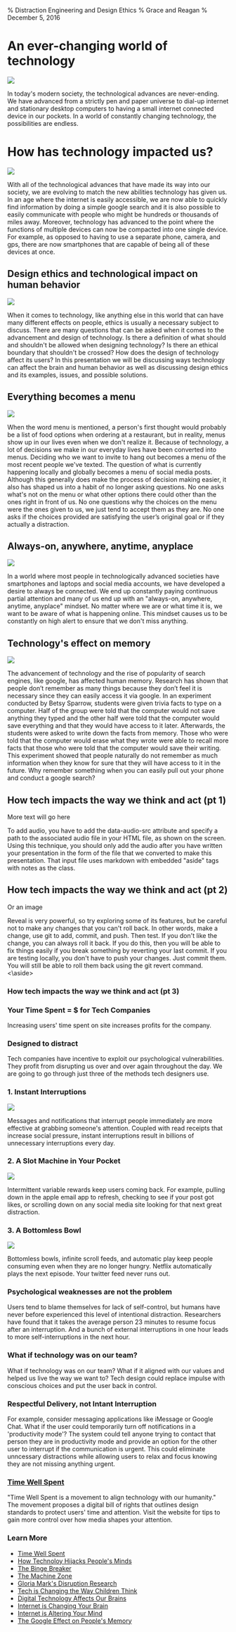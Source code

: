 % Distraction Engineering and Design Ethics
% Grace and Reagan
% December 5, 2016


# An ever-changing world of technology 

![](https://68.media.tumblr.com/c6e5b872dfe9e05848315d843268ba19/tumblr_ohp1x9Jt6b1tpp2lco5_250.jpg)

<aside class="notes">
In today's modern society, the technological advances are never-ending. We have advanced from a strictly pen and paper universe to  dial-up internet and stationary desktop computers to having a small internet connected device in our pockets. In a world of constantly changing technology, the possibilities are endless. 
</aside>

# How has technology impacted us?

![](https://68.media.tumblr.com/8032651ce851659d09ad291fbf21c932/tumblr_ohp1x9Jt6b1tpp2lco6_250.jpg)

<aside class="notes">
With all of the technological advances that have made its way into our society, we are evolving to match the new abilities technology has given us. In an age where the internet is easily accessible, we are now able to quickly find information by doing a simple google search and it is also possible to easily communicate with people who might be hundreds or thousands of miles away. Moreover, technology has advanced to the point where the functions of multiple devices can now be compacted into one single device. For example, as opposed to having to use a separate phone, camera, and gps, there are now smartphones that are capable of being all of these devices at once.


# Design ethics and technological impact on human behavior 

![](https://68.media.tumblr.com/c9a31a03b7b6efec65568f471b5ec49c/tumblr_ohp1x9Jt6b1tpp2lco4_250.jpg)

<aside class="notes">
When it comes to technology, like anything else in this world that can have many different effects on people, ethics is usually a necessary subject to discuss. There are many questions that can be asked when it comes to the advancement and design of technology. Is there a definition of what should and shouldn't be allowed when designing technology? Is there an ethical boundary that shouldn't be crossed? How does the design of technology affect its users? In this presentation we will be discussing ways technology can affect the brain and human behavior as well as discussing design ethics and its examples, issues, and possible solutions. 
</aside>



# Everything becomes a menu

![](https://68.media.tumblr.com/699ff6aeb022f8554d5ca24d07317b44/tumblr_ohp1x9Jt6b1tpp2lco3_400.jpg)

<aside class="notes">
When the word menu is mentioned, a person's first thought would probably be a list of food options when ordering at a restaurant, but in reality, menus show up in our lives even when we don't realize it. Because of technology, a lot of decisions we make in our everyday lives have been converted into menus. Deciding who we want to invite to hang out becomes a menu of the most recent people we've texted. The question of what is currently happening locally and globally becomes a menu of social media posts. Although this generally does make the process of decision making easier, it also has shaped us into a habit of no longer asking questions. No one asks what's not on the menu or what other options there could other than the ones right in front of us. No one questions why the choices on the menu were the ones given to us, we just tend to accept them as they are. No one asks if the choices provided are satisfying the user’s original goal or if they actually a distraction.
</aside>


# Always-on, anywhere, anytime, anyplace

![](https://68.media.tumblr.com/779ceaeffa971321dbfafd09aa297081/tumblr_ohp1x9Jt6b1tpp2lco2_400.jpg)

<aside class="notes">
In a world where most people in technologically advanced societies have smartphones and laptops and social media accounts, we have developed a desire to always be connected. We end up constantly paying continuous partial attention and many of us end up with an "always-on, anywhere, anytime, anyplace" mindset. No matter where we are or what time it is, we want to be aware of what is happening online. This mindset causes us to be constantly on high alert to ensure that we don't miss anything. 
</aside>

# Technology's effect on memory

![](https://68.media.tumblr.com/5808d8b1efcd45ae6cd44b0a7f8be928/tumblr_ohp1x9Jt6b1tpp2lco1_400.jpg)

<aside class="notes">
The advancement of technology and the rise of popularity of search engines, like google, has affected human memory. Research has shown that people don’t remember as many things because they don’t feel it is necessary since they can easily access it via google. In an experiment conducted by Betsy Sparrow, students were given trivia facts to type on a computer. Half of the group were told that the computer would not save anything they typed and the other half were told that the computer would save everything  and that they would have access to it later. Afterwards, the students were asked to write down the facts from memory. Those who were told that the computer would erase what they wrote were able to recall more facts that those who were told that the computer would save their writing. This experiment showed that people naturally do not remember as much information when they know for sure that they will have access to it in the future. Why remember something when you can easily pull out your phone and conduct a google search?


</aside>




# How tech impacts the way we think and act (pt 1)

More text will go here

<aside class="notes">
To add audio, you have to add the data-audio-src attribute and specify a path to the associated audio file in your HTML file, as shown on the screen. Using this technique, you should only add the audio after you have written your presentation in the form of the file that we converted to make this presentation. That input file uses markdown with embedded "aside" tags with notes as the class. 
</aside>

# How tech impacts the way we think and act (pt 2)

Or an image

<aside class="notes">
Reveal is very powerful, so try exploring some of its features, but be careful not to make any changes that you can't roll back. In other words, make a change, use git to add, commit, and push. Then test. If you don't like the change, you can always roll it back. If you do this, then you will be able to fix things easily if you break something by reverting your last commit. If you are testing locally, you don't have to push your changes. Just commit them. You will still be able to roll them back using the git revert command.
<\aside>

# How tech impacts the way we think and act (pt 3)

<aside class="notes">

</aside>


# Your Time Spent = $ for Tech Companies

<aside class="notes">
Increasing users' time spent on site increases profits for the company. 
</aside>


# Designed to distract

<aside class="notes">
Tech companies have incentive to exploit our psychological vulnerabilities. They
profit from disrupting us over and over again throughout the day. 
We are going to go through just three of the methods tech designers use. 
</aside>


# 1. Instant Interruptions

![ ](https://static1.squarespace.com/static/57f92f5bf5e231f7e7aaa0ae/t/5828e69937c58159b6d51a73/1479075483374/?format=500w)

<aside class="notes">
Messages and notifications that interrupt people immediately are more effective at grabbing someone's attention.
Coupled with read receipts that increase social pressure, instant interruptions result in billions of unnecessary 
interruptions every day.
</aside>


# 2. A Slot Machine in Your Pocket

![ ](https://cdn-images-1.medium.com/max/800/1*BNOfmUQ2nTRVPVe0CHx7ew.png)

<aside class="notes">
Intermittent variable rewards keep users coming back. For example, pulling down in the apple email 
app to refresh, checking to see if your post got likes, or scrolling down on any social media
site looking for that next great distraction. 
</aside>


# 3. A Bottomless Bowl

![ ](http://media.idownloadblog.com/wp-content/uploads/2016/05/Netflix-Post-Play-screenshot-001.jpg)

<aside class="notes">
Bottomless bowls, infinite scroll feeds, and automatic play keep people consuming even
when they are no longer hungry. Netflix automatically plays the next episode. Your twitter feed
never runs out.
</aside>


# Psychological weaknesses are not the problem

<aside class="notes">
Users tend to blame themselves for lack of self-control, but humans have never before experienced
this level of intentional distraction. 
Researchers have found that it takes the average person 23 minutes to resume focus after an interruption. And 
a bunch of external interruptions in one hour leads to more self-interruptions in the next
hour. 
</aside>


# What if technology was on our team?

<aside class="notes">
What if technology was on our team? What if it aligned with our values and helped us live
the way we want to? Tech design could replace impulse with conscious choices and put the 
user back in control. 
</aside>


# Respectful Delivery, not Intant Interruption

<aside class="notes">
For example, consider messaging applications like iMessage or Google Chat. 
What if the user could temporarily turn off notifications in a 'productivity mode'?
The system could tell anyone trying to contact that person they are in productivity mode
and provide an option for the other user to interrupt if the communication is urgent. 
This could eliminate unncessary distractions while allowing users to relax and focus
knowing they are not missing anything urgent.
</aside>


# [Time Well Spent](timewellspent.io)

<aside class="notes">
"Time Well Spent is a movement to align technology with our humanity." The movement proposes
a digital bill of rights that outlines design standards to protect users' time and attention.
Visit the website for tips to gain more control over how media shapes your attention.
</aside>


# Learn More

- [Time Well Spent](http://www.timewellspent.io/)
- [How Technoloy Hijacks People's Minds](https://medium.com/swlh/how-technology-hijacks-peoples-minds-from-a-magician-and-google-s-design-ethicist-56d62ef5edf3#.n24hkzxf1)
- [The Binge Breaker](http://www.theatlantic.com/magazine/archive/2016/11/the-binge-breaker/501122/)
- [The Machine Zone](http://www.theatlantic.com/technology/archive/2013/07/the-machine-zone-this-is-where-you-go-when-you-just-cant-stop-looking-at-pictures-on-facebook/278185/)
- [Gloria Mark's Disruption Research](http://www.ics.uci.edu/~gmark/Home_page/Research.html)
- [Tech is Changing the Way Children Think](https://www.psychologytoday.com/blog/the-power-prime/201212/how-technology-is-changing-the-way-children-think-and-focus)
- [Digital Technology Affects Our Brains](http://www.businessinsider.com/how-digital-technology-affects-our-brains-2015-8)
- [Internet is Changing Your Brain](http://academicearth.org/electives/internet-changing-your-brain/)
- [Internet is Altering Your Mind](https://www.theguardian.com/technology/2010/aug/20/internet-altering-your-mind)
- [The Google Effect on People's Memory](http://science.sciencemag.org/content/333/6040/277.full)






